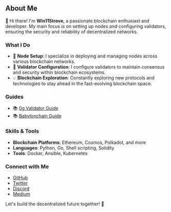 ## About Me

👋 Hi there! I'm **Win11Strove**, a passionate blockchain enthusiast and developer. My main focus is on setting up nodes and configuring validators, ensuring the security and reliability of decentralized networks. 

### What I Do
- 🚀 **Node Setup**: I specialize in deploying and managing nodes across various blockchain networks.
- 🔐 **Validator Configuration**: I configure validators to maintain consensus and security within blockchain ecosystems.
- 💡 **Blockchain Exploration**: Constantly exploring new protocols and technologies to stay ahead in the fast-evolving blockchain space.

### Guides
- 📚 [0g Validator Guide](https://github.com/Win11Strove/0gValidatorGuide)
- 📚 [Babylonchain Guide](https://github.com/Win11Strove/BabylonchainGuide)

### Skills & Tools
- **Blockchain Platforms**: Ethereum, Cosmos, Polkadot, and more
- **Languages**: Python, Go, Shell scripting, Solidity
- **Tools**: Docker, Ansible, Kubernetes

### Connect with Me
- [GitHub](https://github.com/Win11Strove)
- [Twitter](https://x.com/win11strove)
- [Discord](https://discordapp.com/users/846417832328822834)
- [Medium](https://medium.com/@win11strove)

Let's build the decentralized future together! 🚀
